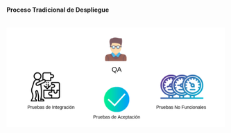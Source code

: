 <h1 class="title" style="display:none">Planteamiento del Problema</h1>

<h4 style="text-transform: none;"> Proceso Tradicional de Despliegue </h4>
<img src="media\images\despliegue-tradicional-qa.png" alt="Proceso Tradicional de Despliegue" style="margin: 15px 0px;
                                                                            background: none;
                                                                            border: 0;
                                                                            box-shadow: none;">